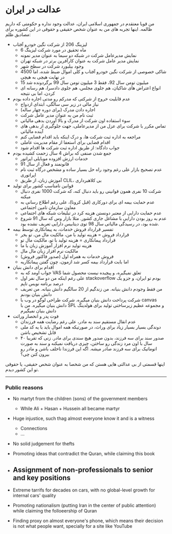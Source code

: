 ﻿<h1>عدالت در ایران</h1>

<p>من قویا معتقدم در جمهوری اسلامی ایران، عدالت وجود نداره و حکومتی که داریم ظالمه. اینها تجربه های من به عنوان شخص حقیقی و حقوقی در این کشوره برای مصادیق ظلم:</p>

<ul>
    <li>
        لیزینگ 206 از شرکت نگین خودرو آفتاب
        <ul>
            <li>6 ماه تحقیق در مورد شرکت لیزینگ</li>
            <li>نمایش مدیرعامل شرکت در شبکه دو سیما به عنوان مدیر نمونه</li>
            <li>نمایش مدیر عامل شرکت به عنوان کارآفرین برتر در شبکه تهران</li>
            <li>وجود بیلبورد شرکت در سطح شهر</li>
            <li>4500 شاکی خصوصی از شرکت نگین خودرو آفتاب و کلی اموال ضبط شده، اما در نهایت هیچی به هیچی</li>
            <li>15 میلیون تومن سال 92، فقط 3 میلیون تومن سال 99 برگردونده شد</li>
            <li>انواع اعتراض های شاکیان، هم جلوی مجلس، هم جلوی دادسرا، هم رسانه ای کردن، اما بی نتیجه</li>
        </ul>
    </li>
    <li>
        عدم قابلیت خروج از شرکتی که مدرکم رو مدتی اجاره داده بودم
        <ul>
            <li>نیاز مالی در زیر سی سالگی، ابتدای ازدواج</li>
            <li>اجاره دادن مدرک (برای دوره چهار ساله)</li>
            <li>ثبت نام من به عنوان مدیر عامل شرکت</li>
            <li>سوء استفاده اون شرکت از مدرک و بالا آوردن بدهی مالیاتی</li>
            <li>تماس مکرر با شرکت برای عزل من از مدیرعاملی، جهت جلوگیری از بدهی های آینده مالیاتی</li>
            <li>مراجعه به اداره ثبت شرکت ها، و درک اینکه باید اقدام قضایی کنم</li>
            <li>اقدام قضایی برای استعفا از مقام مدیریت عاملی</li>
            <li>جواب دادگاه: از طریق اداره ثبت شرکت ها اقدام شود</li>
        </ul>
    </li>
    <li>
        جمع شدن صنفی که براش 4 سال زحمت کشیده بودم
        <ul>
            <li>خدمات ارزش افزوده موبایلی اپراتور</li>
            <li>قانونمند و فعال از سال 91</li>
            <li>عدم تصحیح بازار علی رغم وجود راه حل بسیار ساده و مشخص درگاه ثبت نام اپراتوری</li>
            <li>آموزش زبان، از طریق CLIL، بی کلاهبرداری</li>
        </ul>
    </li>
    <li>
        قوانین نامناسب کشور برای تولید
        <ul>
            <li>شرکت 10 نفری همون قوانینی رو باید دنبال کنه، که شرکت 1000 نفری دنبال میکنه</li>
            <li>عدم حمایت بیمه ای برای دورکاری (قبل کرونا)، علی رغم اطلاع رسانی به معاون سازمان تامین اجتماعی</li>
            <li>عدم حمایت دارایی از معتبر دونستن هزینه کرد در تبلیغات شبکه های اجتماعی</li>
            <li>عدم به روز بودن دارایی با مشاغل جاری کشور. مثلا بازار وس که سال 91 شروع شده بود، در رسیدگی مالیاتی سال 98 توی دیتابیس دارایی تعریف نشده بود.</li>
        </ul>
    </li>
    <li>
        تفسیر قرارداد فروش خدمات، به پیمانکاری توسط بیمه
        <ul>
            <li>قرارداد فروش = هزینه تولید با من، مالکیت مال من، تو بخر</li>
            <li>قرارداد پیمانکاری = هزینه تولید با تو، مالکیت مال تو</li>
            <li>هزینه تولید نرم افزار آموزش زبان با ما</li>
            <li>مالکیت نرم افزار زبان مال مال</li>
            <li>فروش خدمات به همراه اول (صدور فاکتور فروش)</li>
            <li>اما بابت قرارداد بیمه کسر شد ازمون، چون گفتن پیمانکاریه</li>
        </ul>
    </li>
    <li>
        اقدام برای دانش بنیان
        <ul>
            <li>جواب اومد که به VAS تعلق نمیگیره، و پیچیده نیست محصول شما</li>
            <li>علی رغم اینکه من دو سال نفر اول stackoverflow بودم تو ایران، و جزو یک درصد برنامه نویس تاپم</li>
            <li>من فقط وجودم دانش بنیانه. من زندگیم از 20 سالگیم دانش بنیانه. من تعریف دانش بنیان بودنم</li>
            <li>شرکت پرداخت دانش بنیان میگیره. شرکت طراحی لوگو در وب با canvas دانش بنیان میگیره. من با SPL و مجموعه عظیم زیرساختی تولید برای هولدینگ دانش بنیان نمیگیرم</li>
        </ul>
    </li>
    <li>
        فوت پدر و انحصار وراثت
        <ul>
            <li>عدم انقال مستقیم سند به مادر، علی رغم رضایت همه فرزندان</li>
            <li>دوندگی بسیار بسیار زیاد برای وراث، در صورتیکه همه اموال باید با یه کد ملی قابل تشخیص باشن</li>
            <li>صدور سند برای سه فرزند، بدون صدور هیچ سندی برای مادر. زنی که تقریبا ۴۰ سال با اون مرد زندگی رو ساختن، چیزی دریافت نمیکنه و سند به صورت اتوماتیک برای سه فرزند صادر میشه. اگه این فرزندا ناخلف باشن و مادر رو بیرون کنن چی؟</li>
        </ul>
    </li>
</ul>

<p>
    اینها قسمتی از بی عدالتی هایی هستن که من شخصا به عنوان شخص حقیقی، یا حقوقی تو این کشور دیدم.
</p>

---

### Public reasons

- No martyt from the children (sons) of the government members
  - While Ali + Hasan + Hussein all became martyr
- Huge injustice, such thag almost everyone know it and is a witness
  - Connections
  - ...
- No solid judgement for thefts
- Promoting ideas that contradict the Quran, while claiming this book
- Assignment of non-professionals to senior and key positions
    - 
- Extreme tarrifs for decades on cars, with no global-level growth for internal cars' quality
- Promoting nationalism (putting Iran in the center of public attention) while claiming the folloeership of Quran

- Finding proxy on almost everyone's phone, which means their decision is not what people want, specially for a site like YouTube
